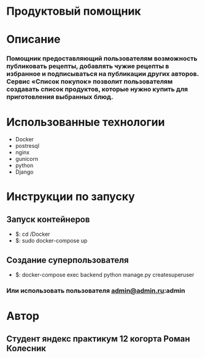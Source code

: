 # Продуктовый помощник

# Описание
### Помощник предоставляющий пользователям возможность публиковать рецепты, добавлять чужие рецепты в избранное и подписываться на публикации других авторов. Сервис «Список покупок» позволит пользователям создавать список продуктов, которые нужно купить для приготовления выбранных блюд.

# Использованные технологии
- Docker
- postresql
- nginx
- gunicorn
- python
- Django

# Инструкции по запуску
## Запуск контейнеров
- $: cd /Docker
- $: sudo docker-compose up

## Создание суперпользователя
- $: docker-compose exec backend python manage.py createsuperuser
### Или использовать пользователя admin@admin.ru:admin

# Автор
## Студент яндекс практикум 12 когорта Роман Колесник